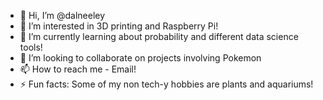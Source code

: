 - 👋 Hi, I’m @dalneeley
- 👀 I’m interested in 3D printing and Raspberry Pi!
- 🌱 I’m currently learning about probability and different data science tools!
- 💞️ I’m looking to collaborate on projects involving Pokemon
- 📫 How to reach me - Email!
- ⚡ Fun facts: Some of my non tech-y hobbies are plants and aquariums!

<!---
dalneeley/dalneeley is a ✨ special ✨ repository because its `README.md` (this file) appears on your GitHub profile.
You can click the Preview link to take a look at your changes.
--->
